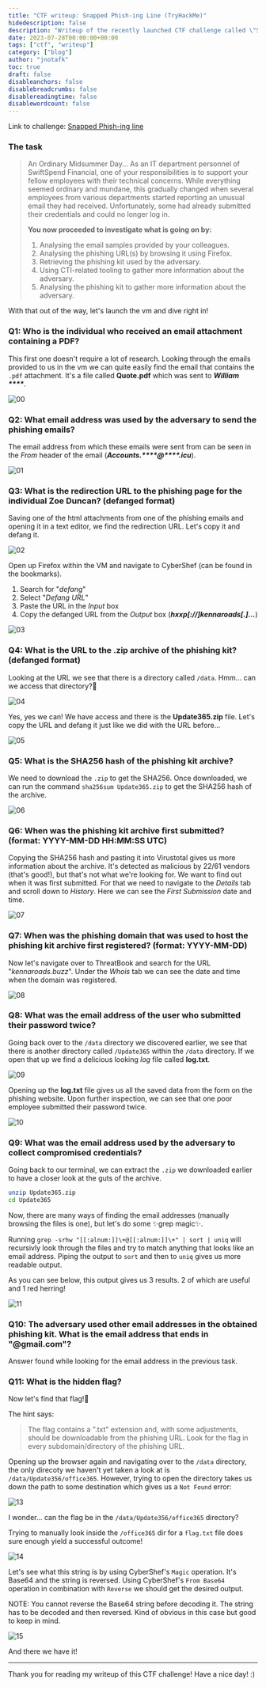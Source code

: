 ```yaml
---
title: "CTF writeup: Snapped Phish-ing Line (TryHackMe)"
hidedescription: false
description: "Writeup of the recently launched CTF challenge called \"Snapped Phish-ing Line\". Follow along in case you get stuck at one of the tasks!"
date: 2023-07-28T00:00:00+00:00
tags: ["ctf", "writeup"]
category: ["blog"]
author: "jnotafk"
toc: true
draft: false
disableanchors: false
disablebreadcrumbs: false
disablereadingtime: false
disablewordcount: false
---
```

Link to challenge: [Snapped Phish-ing line](https://tryhackme.com/room/snappedphishingline)

### The task

> An Ordinary Midsummer Day...
> As an IT department personnel of SwiftSpend Financial, one of your responsibilities is to support your fellow employees with their technical concerns. While everything seemed ordinary and mundane, this gradually changed when several employees from various departments started reporting an unusual email they had received. Unfortunately, some had already submitted their credentials and could no longer log in.
> 
> **You now proceeded to investigate what is going on by:**
> 
> 1. Analysing the email samples provided by your colleagues.
> 2. Analysing the phishing URL(s) by browsing it using Firefox.
> 3. Retrieving the phishing kit used by the adversary.
> 4. Using CTI-related tooling to gather more information about the adversary.
> 5. Analysing the phishing kit to gather more information about the adversary.

With that out of the way, let's launch the vm and dive right in!

### Q1: Who is the individual who received an email attachment containing a PDF?

This first one doesn't require a lot of research. Looking through the emails provided to us in the vm we can quite easily find the email that contains the `.pdf` attachment. 
It's a file called **Quote.pdf** which was sent to ***William \*\*\*\****.

![00](/pics/ctf-thm-snapped-phishing-line/00.webp)

### Q2: What email address was used by the adversary to send the phishing emails?

The email address from which these emails were sent from can be seen in the *From* header of the email (***Accounts.\*\*\*\*@\*\*\*\*.icu***).

![01](/pics/ctf-thm-snapped-phishing-line/01.webp)

### Q3: What is the redirection URL to the phishing page for the individual Zoe Duncan? (defanged format)

Saving one of the html attachments from one of the phishing emails and opening it in a text editor, we find the redirection URL. Let's copy it and defang it.

![02](/pics/ctf-thm-snapped-phishing-line/02.webp)

Open up Firefox within the VM and navigate to CyberShef (can be found in the bookmarks).
1. Search for "*defang*"
2. Select "*Defang URL*"
3. Paste the URL in the *Input* box
4. Copy the defanged URL from the *Output* box (***hxxp[://]kennaroads[.]...***)

![03](/pics/ctf-thm-snapped-phishing-line/03.webp)

### Q4: What is the URL to the .zip archive of the phishing kit? (defanged format)

Looking at the URL we see that there is a directory called `/data`. Hmm... can we access that directory?🤔

![04](/pics/ctf-thm-snapped-phishing-line/04.webp)

Yes, yes we can! We have access and there is the **Update365.zip** file.
Let's copy the URL and defang it just like we did with the URL before...

![05](/pics/ctf-thm-snapped-phishing-line/05.webp)

### Q5: What is the SHA256 hash of the phishing kit archive?

We need to download the `.zip` to get the SHA256. Once downloaded,
we can run the command `sha256sum Update365.zip` to get the SHA256 hash of the archive.

![06](/pics/ctf-thm-snapped-phishing-line/06.webp)

### Q6: When was the phishing kit archive first submitted? (format: YYYY-MM-DD HH:MM:SS UTC)

Copying the SHA256 hash and pasting it into Virustotal gives us more information about the archive.
It's detected as malicious by 22/61 vendors (that's good!), but that's not what we're looking for.
We want to find out when it was first submitted. For that we need to navigate to the *Details* tab and scroll down to *History*.
Here we can see the *First Submission* date and time.

![07](/pics/ctf-thm-snapped-phishing-line/07.webp)

### Q7: When was the phishing domain that was used to host the phishing kit archive first registered? (format: YYYY-MM-DD)

Now let's navigate over to ThreatBook and search for the URL "*kennaroads.buzz*".
Under the *Whois* tab we can see the date and time when the domain was registered.

![08](/pics/ctf-thm-snapped-phishing-line/08.webp)

### Q8: What was the email address of the user who submitted their password twice?

Going back over to the `/data` directory we discovered earlier,
we see that there is another directory called `/Update365` within the `/data` directory.
If we open that up we find a delicious looking *log* file called **log.txt**.

![09](/pics/ctf-thm-snapped-phishing-line/09.webp)

Opening up the **log.txt** file gives us all the saved data from the form on the phishing website.
Upon further inspection, we can see that one poor employee submitted their password twice.

![10](/pics/ctf-thm-snapped-phishing-line/10.webp)

### Q9: What was the email address used by the adversary to collect compromised credentials?

Going back to our terminal, we can extract the `.zip` we downloaded earlier to have a closer look at the guts of the archive.

```bash
unzip Update365.zip
cd Update365
```

Now, there are many ways of finding the email addresses (manually browsing the files is one), but let's do some ✨grep magic✨.

Running `grep -srhw "[[:alnum:]]\+@[[:alnum:]]\+" | sort | uniq` will recursivly look through the files and try to match anything that looks like an email address.
Piping the output to `sort` and then to `uniq` gives us more readable output.

As you can see below, this output gives us 3 results. 2 of which are useful and 1 red herring!

![11](/pics/ctf-thm-snapped-phishing-line/11.webp)

### Q10: The adversary used other email addresses in the obtained phishing kit. What is the email address that ends in "@gmail.com"?

Answer found while looking for the email address in the previous task.

### Q11: What is the hidden flag?

Now let's find that flag!🚩

The hint says:
> The flag contains a ".txt" extension and, with some adjustments,
> should be downloadable from the phishing URL.
> Look for the flag in every subdomain/directory of the phishing URL.

Opening up the browser again and navigating over to the `/data` directory,
the only direcoty we haven't yet taken a look at is `/data/Update356/office365`.
However, trying to open the directory takes us down the path to some destination
which gives us a `Not Found` error:

![13](/pics/ctf-thm-snapped-phishing-line/13.webp)

I wonder... can the flag be in the `/data/Update356/office365` directory?

Trying to manually look inside the `/office365` dir for a `flag.txt` file does sure enough
yield a successful outcome!

![14](/pics/ctf-thm-snapped-phishing-line/14.webp)

Let's see what this string is by using CyberShef's `Magic` operation. It's Base64 and the string is reversed.
Using CyberShef's `From Base64` operation in combination with `Reverse` we should get the desired output.

NOTE: You cannot reverse the Base64 string before decoding it. The string has to be decoded and then reversed.
Kind of obvious in this case but good to keep in mind.

![15](/pics/ctf-thm-snapped-phishing-line/15.webp)

And there we have it!

___
Thank you for reading my writeup of this CTF challenge! Have a nice day! :)
